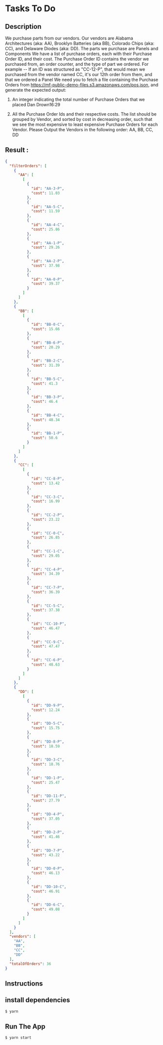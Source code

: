 # Tasks To Do 

## Description

We purchase parts from our vendors.
Our vendors are Alabama Architectures (aka: AA), Brooklyn Batteries (aka BB), Colorado Chips (aka: CC), and Delaware Diodes (aka: DD).
The parts we purchase are Panels and Components
We have a list of purchase orders, each with their Purchase Order ID, and their cost.
The Purchase Order ID contains the vendor we purchased from, an order counter, and the type of part we ordered.
For example -- If an ID was structured as "CC-12-P", that would mean we purchased from the vendor named CC, it's our 12th order from them, and that we ordered a Panel
We need you to fetch a file containing the Purchase Orders from https://mf-public-demo-files.s3.amazonaws.com/pos.json, and generate the expected output:

1. An integer indicating the total number of Purchase Orders that we placed
Dan Drown16:29


2. All the Purchase Order Ids and their respective costs.
The list should be grouped by Vendor, and sorted by cost in decreasing order, such that we see the most expensive to least expensive Purchase Orders for each Vendor.
Please Output the Vendors in the following order: AA, BB, CC, DD


## Result :
```JSON
{
  "filterOrders": [
    {
      "AA": [
        [
          {
            "id": "AA-3-P",
            "cost": 11.03
          },
          {
            "id": "AA-5-C",
            "cost": 11.59
          },
          {
            "id": "AA-4-C",
            "cost": 25.86
          },
          {
            "id": "AA-1-P",
            "cost": 29.26
          },
          {
            "id": "AA-2-P",
            "cost": 37.98
          },
          {
            "id": "AA-0-P",
            "cost": 39.37
          }
        ]
      ]
    },
    {
      "BB": [
        [
          {
            "id": "BB-0-C",
            "cost": 15.66
          },
          {
            "id": "BB-6-P",
            "cost": 20.29
          },
          {
            "id": "BB-2-C",
            "cost": 31.39
          },
          {
            "id": "BB-5-C",
            "cost": 41.3
          },
          {
            "id": "BB-3-P",
            "cost": 46.4
          },
          {
            "id": "BB-4-C",
            "cost": 48.34
          },
          {
            "id": "BB-1-P",
            "cost": 50.6
          }
        ]
      ]
    },
    {
      "CC": [
        [
          {
            "id": "CC-8-P",
            "cost": 13.42
          },
          {
            "id": "CC-3-C",
            "cost": 16.99
          },
          {
            "id": "CC-2-P",
            "cost": 23.22
          },
          {
            "id": "CC-0-C",
            "cost": 26.85
          },
          {
            "id": "CC-1-C",
            "cost": 29.05
          },
          {
            "id": "CC-4-P",
            "cost": 34.39
          },
          {
            "id": "CC-7-P",
            "cost": 36.39
          },
          {
            "id": "CC-5-C",
            "cost": 37.38
          },
          {
            "id": "CC-10-P",
            "cost": 46.47
          },
          {
            "id": "CC-9-C",
            "cost": 47.47
          },
          {
            "id": "CC-6-P",
            "cost": 48.63
          }
        ]
      ]
    },
    {
      "DD": [
        [
          {
            "id": "DD-9-P",
            "cost": 12.24
          },
          {
            "id": "DD-5-C",
            "cost": 15.75
          },
          {
            "id": "DD-8-P",
            "cost": 18.59
          },
          {
            "id": "DD-3-C",
            "cost": 18.76
          },
          {
            "id": "DD-1-P",
            "cost": 25.47
          },
          {
            "id": "DD-11-P",
            "cost": 27.79
          },
          {
            "id": "DD-4-P",
            "cost": 37.05
          },
          {
            "id": "DD-2-P",
            "cost": 41.46
          },
          {
            "id": "DD-7-P",
            "cost": 43.22
          },
          {
            "id": "DD-0-P",
            "cost": 46.13
          },
          {
            "id": "DD-10-C",
            "cost": 46.91
          },
          {
            "id": "DD-6-C",
            "cost": 49.08
          }
        ]
      ]
    }
  ],
  "vendors": [
    "AA",
    "BB",
    "CC",
    "DD"
  ],
  "totalOfOrders": 36
}
```

## Instructions

## install dependencies
```bash
$ yarn 
```
## Run The App
```bash
$ yarn start
```
